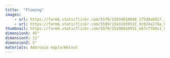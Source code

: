 ```yaml
---
title:  "Flowing"
images:
    - url: https://farm6.staticflickr.com/5570/15034010048_175d9a0917.jpg
    - url: https://farm6.staticflickr.com/5599/15431939532_dc024a176a_b.jpg
thumbnail: https://farm6.staticflickr.com/5579/15248818931_e87cffb9c1_n.jpg
dimensionX: 45"
dimensionY: 11"
dimensionZ: 5"
materials: Ambrosia maple/Walnut
---
```


